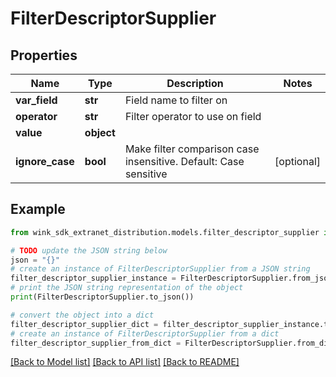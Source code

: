# FilterDescriptorSupplier


## Properties

Name | Type | Description | Notes
------------ | ------------- | ------------- | -------------
**var_field** | **str** | Field name to filter on | 
**operator** | **str** | Filter operator to use on field | 
**value** | **object** |  | 
**ignore_case** | **bool** | Make filter comparison case insensitive. Default: Case sensitive  | [optional] 

## Example

```python
from wink_sdk_extranet_distribution.models.filter_descriptor_supplier import FilterDescriptorSupplier

# TODO update the JSON string below
json = "{}"
# create an instance of FilterDescriptorSupplier from a JSON string
filter_descriptor_supplier_instance = FilterDescriptorSupplier.from_json(json)
# print the JSON string representation of the object
print(FilterDescriptorSupplier.to_json())

# convert the object into a dict
filter_descriptor_supplier_dict = filter_descriptor_supplier_instance.to_dict()
# create an instance of FilterDescriptorSupplier from a dict
filter_descriptor_supplier_from_dict = FilterDescriptorSupplier.from_dict(filter_descriptor_supplier_dict)
```
[[Back to Model list]](../README.md#documentation-for-models) [[Back to API list]](../README.md#documentation-for-api-endpoints) [[Back to README]](../README.md)


